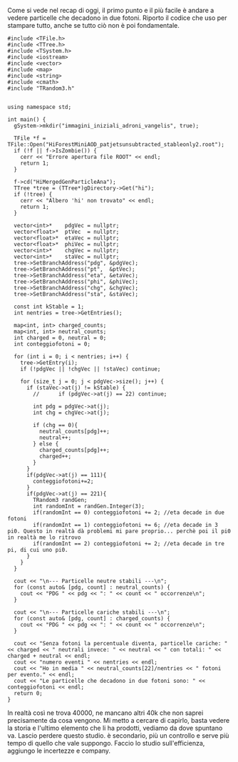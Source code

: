 Come si vede nel recap di oggi, il primo punto e il più facile è andare a vedere particelle che decadono in due fotoni.
Riporto il codice che uso per stampare tutto, anche se tutto ciò non è poi fondamentale.
```
#include <TFile.h>
#include <TTree.h>
#include <TSystem.h>
#include <iostream>
#include <vector>
#include <map>
#include <string>
#include <cmath>
#include "TRandom3.h"


using namespace std;

int main() {
  gSystem->mkdir("immagini_iniziali_adroni_vangelis", true);

  TFile *f = TFile::Open("HiForestMiniAOD_patjetsunsubtracted_stableonly2.root");
  if (!f || f->IsZombie()) {
    cerr << "Errore apertura file ROOT" << endl;
    return 1;
  }

  f->cd("HiMergedGenParticleAna");
  TTree *tree = (TTree*)gDirectory->Get("hi");
  if (!tree) {
    cerr << "Albero 'hi' non trovato" << endl;
    return 1;
  }

  vector<int>*    pdgVec = nullptr;
  vector<float>*  ptVec  = nullptr;
  vector<float>*  etaVec = nullptr;
  vector<float>*  phiVec = nullptr;
  vector<int>*    chgVec = nullptr;
  vector<int>*    staVec = nullptr;
  tree->SetBranchAddress("pdg", &pdgVec);
  tree->SetBranchAddress("pt",  &ptVec);
  tree->SetBranchAddress("eta", &etaVec);
  tree->SetBranchAddress("phi", &phiVec);
  tree->SetBranchAddress("chg", &chgVec);
  tree->SetBranchAddress("sta", &staVec);

  const int kStable = 1;
  int nentries = tree->GetEntries();

  map<int, int> charged_counts;
  map<int, int> neutral_counts;
  int charged = 0, neutral = 0;
  int conteggiofotoni = 0;

  for (int i = 0; i < nentries; i++) {
    tree->GetEntry(i);
    if (!pdgVec || !chgVec || !staVec) continue;

    for (size_t j = 0; j < pdgVec->size(); j++) {
      if (staVec->at(j) != kStable) {
        //      if (pdgVec->at(j) == 22) continue; 

        int pdg = pdgVec->at(j);
        int chg = chgVec->at(j);

        if (chg == 0){
          neutral_counts[pdg]++;
          neutral++;
        } else {
          charged_counts[pdg]++;
          charged++;
        }
      }
      if(pdgVec->at(j) == 111){
        conteggiofotoni+=2;
      }
      if(pdgVec->at(j) == 221){
        TRandom3 randGen;
        int randomInt = randGen.Integer(3);
        if(randomInt == 0) conteggiofotoni += 2; //eta decade in due fotoni 
        if(randomInt == 1) conteggiofotoni += 6; //eta decade in 3 pi0. Questo in realtà dà problemi mi pare proprio... perchè poi il pi0 in realtà me lo ritrovo 
        if(randomInt == 2) conteggiofotoni += 2; //eta decade in tre pi, di cui uno pi0. 
      }
    }
  }

  cout << "\n--- Particelle neutre stabili ---\n";
  for (const auto& [pdg, count] : neutral_counts) {
    cout << "PDG " << pdg << ": " << count << " occorrenze\n";
  }

  cout << "\n--- Particelle cariche stabili ---\n";
  for (const auto& [pdg, count] : charged_counts) {
    cout << "PDG " << pdg << ": " << count << " occorrenze\n";
  }

  cout << "Senza fotoni la percentuale diventa, particelle cariche: " << charged << " neutrali invece: " << neutral << " con totali: " << charged + neutral << endl;
  cout << "numero eventi " << nentries << endl;
  cout << "Ho in media " << neutral_counts[22]/nentries << " fotoni per evento." << endl;
  cout << "Le particelle che decadono in due fotoni sono: " << conteggiofotoni << endl;
  return 0;
}
```

In realtà così ne trova 40000, ne mancano altri 40k che non saprei precisamente da cosa vengono. Mi metto a cercare di capirlo, basta vedere la storia e l'ultimo elemento che li ha prodotti, vediamo da dove spuntano va.
Lascio perdere questo studio. è secondario, più un controllo e serve più tempo di quello che vale suppongo. Faccio lo studio sull'efficienza, aggiungo le incertezze e company.
